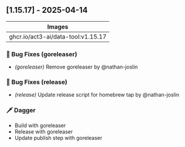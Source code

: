 ## [1.15.17] - 2025-04-14

| Images |
| ---------------------------------------------------- |
| ghcr.io/act3-ai/data-tool:v1.15.17 |

### 🐛 Bug Fixes (goreleaser)

- *(goreleaser)* Remove goreleaser by @nathan-joslin

### 🐛 Bug Fixes (release)

- *(release)* Update release script for homebrew tap by @nathan-joslin

### 🗡️ Dagger

- Build with goreleaser
- Release with goreleaser
- Update publish step with goreleaser

